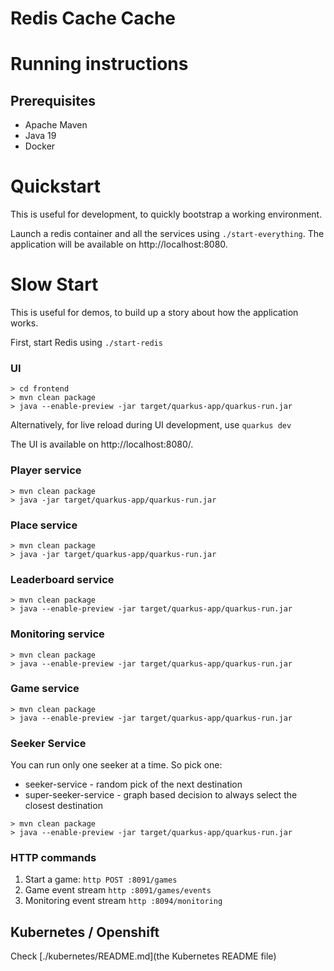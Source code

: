 # Redis Cache Cache

# Running instructions

## Prerequisites

- Apache Maven
- Java 19
- Docker

# Quickstart

This is useful for development, to quickly bootstrap a working environment.

Launch a redis container and all the services using `./start-everything`. 
The application will be available on http://localhost:8080.


# Slow Start

This is useful for demos, to build up a story about how the application works.

First, start Redis using `./start-redis`

### UI

```shell
> cd frontend
> mvn clean package
> java --enable-preview -jar target/quarkus-app/quarkus-run.jar
```

Alternatively, for live reload during UI development, use `quarkus dev`

The UI is available on http://localhost:8080/.

### Player service

```shell
> mvn clean package
> java -jar target/quarkus-app/quarkus-run.jar
```

### Place service

```shell
> mvn clean package
> java -jar target/quarkus-app/quarkus-run.jar
```

### Leaderboard service

```shell
> mvn clean package
> java --enable-preview -jar target/quarkus-app/quarkus-run.jar
```

### Monitoring service

```shell
> mvn clean package
> java --enable-preview -jar target/quarkus-app/quarkus-run.jar
```

### Game service

```shell
> mvn clean package
> java --enable-preview -jar target/quarkus-app/quarkus-run.jar
```

### Seeker Service

You can run only one seeker at a time.
So pick one:

- seeker-service - random pick of the next destination
- super-seeker-service - graph based decision to always select the closest destination

```shell
> mvn clean package
> java --enable-preview -jar target/quarkus-app/quarkus-run.jar
```

### HTTP commands

1. Start a game: `http POST :8091/games`
2. Game event stream `http :8091/games/events`
3. Monitoring event stream `http :8094/monitoring`


## Kubernetes / Openshift

Check [./kubernetes/README.md](the Kubernetes README file)